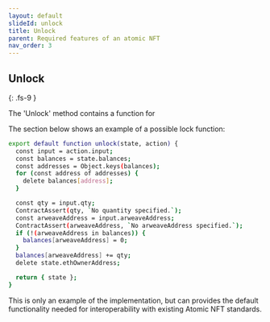 ```yaml
---
layout: default
slideId: unlock
title: Unlock
parent: Required features of an atomic NFT
nav_order: 3
---
```


## Unlock 
{: .fs-9 }


The 'Unlock' method contains a function for 

The section below shows an example of a possible lock function:

```bash
export default function unlock(state, action) {
  const input = action.input;
  const balances = state.balances;
  const addresses = Object.keys(balances);
  for (const address of addresses) {
    delete balances[address];
  }

  const qty = input.qty;
  ContractAssert(qty, `No quantity specified.`);
  const arweaveAddress = input.arweaveAddress;
  ContractAssert(arweaveAddress, `No arweaveAddress specified.`);
  if (!(arweaveAddress in balances)) {
    balances[arweaveAddress] = 0;
  }
  balances[arweaveAddress] += qty;
  delete state.ethOwnerAddress;

  return { state };
}

```

This is only an example of the implementation, but can provides the default functionality needed for interoperability with existing Atomic NFT standards.